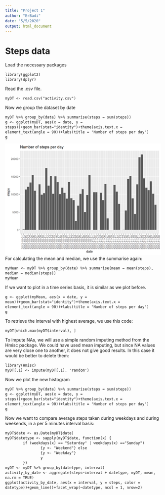 ```yaml
---
title: "Project 1"
author: "ErBadi"
date: "5/5/2020"
output: html_document
---
```


# Steps data

Load the necessary packages
```{r}
library(ggplot2)
library(dplyr)
```

Read the .csv file.
```{r}
myDT <- read.csv("activity.csv")
```

Now we group the dataset by date
```{r}
myDT %>% group_by(date) %>% summarise(steps = sum(steps))
g <- ggplot(myDT, aes(x = date, y = steps))+geom_bar(stat="identity")+theme(axis.text.x = element_text(angle = 90))+labs(title = "Number of steps per day")
g
```
![](figure/plot1.png)
For calculating the mean and median, we use the summarise again:
```{r}
myMean <- myDT %>% group_by(date) %>% summarise(mean = mean(steps), median = median(steps))
myMean
```

If we want to plot in a time series basis, it is similar as we plot before.
```{r}
g <- ggplot(myMean, aes(x = date, y = mean))+geom_bar(stat="identity")+theme(axis.text.x = element_text(angle = 90))+labs(title = "Number of steps per day")
g
```

To retrieve the interval with highest average, we use this code:
```{r}
myDT[which.max(myDT$interval), ]
```

To impute NAs, we will use a simple random imputing method from the Hmisc package. We could have used mean imputing, but since NA values are very close one to another, it does not give good results. In this case it would be better to delete them:
```{r}
library(Hmisc)
myDT[,1] <- impute(myDT[,1], 'random')
```

Now we plot the new histogram
```{r}
myDT %>% group_by(date) %>% summarise(steps = sum(steps))
g <- ggplot(myDT, aes(x = date, y = steps))+geom_bar(stat="identity")+theme(axis.text.x = element_text(angle = 90))+labs(title = "Number of steps per day")
g
```

Now we want to compare average steps taken during weekdays and during weekends, in a per 5 minutes interval basis:
```{r}
myDT$date <- as.Date(myDT$date)
myDT$datetype <- sapply(myDT$date, function(x) {
        if (weekdays(x) == "Saturday" | weekdays(x) =="Sunday") 
                {y <- "Weekend"} else 
                {y <- "Weekday"}
                y
        })
myDT <- myDT %>% group_by(datetype, interval)
activity_by_date <- aggregate(steps~interval + datetype, myDT, mean, na.rm = TRUE)
ggplot(activity_by_date, aes(x = interval, y = steps, color = datetype))+geom_line()+facet_wrap(~datetype, ncol = 1, nrow=2)
```
